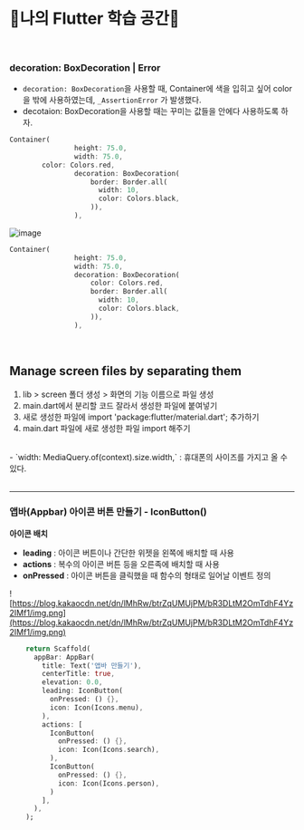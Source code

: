 # 💫나의 Flutter 학습 공간💫

</br>

### **decoration: BoxDecoration | Error**


- `decoration: BoxDecoration`을 사용할 때, Container에 색을 입히고 싶어 color을 밖에 사용하였는데, `_AssertionError` 가 발생했다.
- decotaion: BoxDecoration을 사용할 때는 꾸미는 값들을 안에다 사용하도록 하자.

```dart
Container(
                height: 75.0,
                width: 75.0,
		color: Colors.red,
                decoration: BoxDecoration(                  
                    border: Border.all(
                      width: 10,
                      color: Colors.black,
                    )),
                ),
```

![image](https://user-images.githubusercontent.com/85959639/216753121-1c589685-54e3-4097-b83f-4a68a6eda234.png)

```dart
Container(
                height: 75.0,
                width: 75.0,
                decoration: BoxDecoration(
                    color: Colors.red,
                    border: Border.all(
                      width: 10,
                      color: Colors.black,
                    )),
                ),
```


</br>

## **Manage screen files by separating them**

1. lib > screen 폴더 생성 > 화면의 기능 이름으로 파일 생성
2. main.dart에서 분리할 코드 잘라서 생성한 파일에 붙여넣기
3. 새로 생성한 파일에 import 'package:flutter/material.dart'; 추가하기
4. main.dart 파일에 새로 생성한 파일 import 해주기

</br>
- `width: MediaQuery.of(context).size.width,` : 휴대폰의 사이즈를 가지고 올 수 있다.

</br>
</br>

---

### **앱바(Appbar) 아이콘 버튼 만들기 - IconButton()**

**아이콘 배치**

- **leading** : 아이콘 버튼이나 간단한 위젯을 왼쪽에 배치할 때 사용
- **actions** : 복수의 아이콘 버튼 등을 오른족에 배치할 때 사용
- **onPressed** : 아이콘 버튼을 클릭했을 때 함수의 형태로 일어날 이벤트 정의

![https://blog.kakaocdn.net/dn/lMhRw/btrZqUMUjPM/bR3DLtM2OmTdhF4Yz2IMf1/img.png](https://blog.kakaocdn.net/dn/lMhRw/btrZqUMUjPM/bR3DLtM2OmTdhF4Yz2IMf1/img.png)

```dart
    return Scaffold(
      appBar: AppBar(
        title: Text('앱바 만들기'),
        centerTitle: true,
        elevation: 0.0,
        leading: IconButton(
          onPressed: () {},
          icon: Icon(Icons.menu),
        ),
        actions: [
          IconButton(
            onPressed: () {},
            icon: Icon(Icons.search),
          ),
          IconButton(
            onPressed: () {},
            icon: Icon(Icons.person),
          )
        ],
      ),
    );
```

